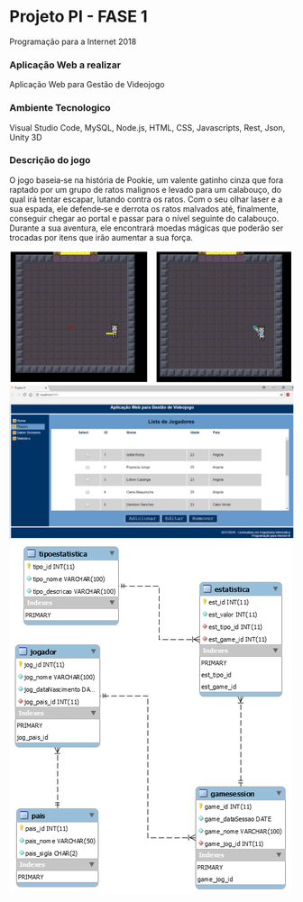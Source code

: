 # Projeto PI - FASE 1
Programação para a Internet 2018


### Aplicação Web a realizar
Aplicação Web para Gestão de Videojogo

### Ambiente Tecnologico
Visual Studio Code, MySQL, Node.js, HTML, CSS, Javascripts, Rest, Json, Unity 3D


### Descrição do jogo
O jogo baseia‐se na história de Pookie, um valente gatinho cinza que fora raptado por um grupo de
ratos malignos e levado para um calabouço, do qual irá tentar escapar, lutando contra os ratos. Com
o seu olhar laser e a sua espada, ele defende‐se e derrota os ratos malvados até, finalmente, conseguir 
chegar ao portal e passar para o nível seguinte do calabouço. Durante a sua aventura, ele encontrará moedas mágicas que poderão ser trocadas por itens que irão aumentar a sua força.

![](www/images/pookie.png)
![](www/images/index.png)
![](www/images/diagrama_realacional.png)




